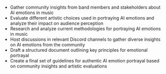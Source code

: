 - Gather community insights from band members and stakeholders about AI emotions in music
- Evaluate different artistic choices used in portraying AI emotions and analyze their impact on audience perception
- Research and analyze current methodologies for portraying AI emotions in music
- Host discussions in relevant Discord channels to gather diverse insights on AI emotions from the community
- Draft a structured document outlining key principles for emotional portrayal
- Create a final set of guidelines for authentic AI emotion portrayal based on community insights and artistic evaluations
